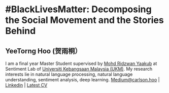 # #BlackLivesMatter: Decomposing the Social Movement and the Stories Behind





## YeeTorng Hoo (贺雨桐）
I am a final year Master Student supervised by [Mohd Ridzwan Yaakub](http://www.ftsm.ukm.my/cait/Researchers_Ridzwan.html) at Sentiment Lab of [Universiti Kebangsaan Malaysia (UKM)](https://www.ukm.my/portal/). My research interests lie in natural language processing, natural language understanding, sentiment analysis, deep learning. 
[Medium@carlson.hoo](https://medium.com/@carlson.hoo) | [Linkedin](https://www.linkedin.com/in/carlsonhoo) | [Latest CV](/docs/YEETORNG-HOO-CV.1.1.pdf)
